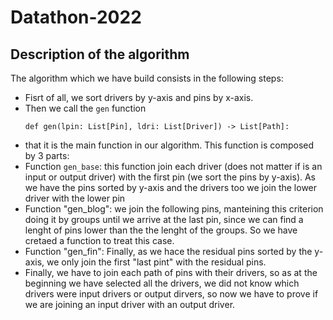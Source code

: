 # Datathon-2022

## Description of the algorithm
The algorithm which we have build consists in the following steps:
- Fisrt of all, we sort drivers by y-axis and pins by x-axis.
- Then we call the `gen` function
    ```python3
    def gen(lpin: List[Pin], ldri: List[Driver]) -> List[Path]:
    ```
-   that it is the main function in our algorithm. This function is composed by 3 parts:
  - Function `gen_base`: this function join each driver (does not matter if is an input or output driver) with the first pin (we sort the pins by y-axis). 
  As we have the pins sorted by y-axis and the drivers too we join the lower driver with the lower pin
  - Function "gen_blog": we join the following pins, manteining this criterion doing it by groups until we arrive at the last pin, since we can find
  a lenght of pins lower than the the lenght of the groups. So we have cretaed a function to treat this case.
  - Function "gen_fin": Finally, as we hace the residual pins sorted by the y-axis, we only join the first "last pint" with the residual pins.
- Finally, we have to join each path of pins with their drivers, so as at the beginning we have selected all the drivers, we did not know which drivers were
input drivers or output dirvers, so now we have to prove if we are joining an input driver with an output driver.
